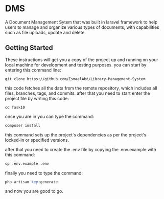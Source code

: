 # DMS
A Document Management Sytem that was built in laravel framework to help users to manage and organize various types of documents, with capabilities such as file uploads, update and delete.

## Getting Started
These instructions will get you a copy of the project up and running on your local machine for development and testing purposes.
you can start by entering this command line:
```git
git clone https://github.com/EsmaelAbd/Library-Management-System
```

this code fetches all the data from the remote repository, which includes all files, branches, tags, and commits.
after that you need to start enter the project file by writing this code:

```git
cd Task10
```

once you are in you can type the command:
```php
composer install
```
this command sets up the project's dependencies as per the project's locked-in or specified versions.

after that you need to create the .env file by copying the .env.example with this command:
```php
cp .env.example .env
```

finally you need to type the command:
```php
php artisan key:generate
```
and now you are good to go.

